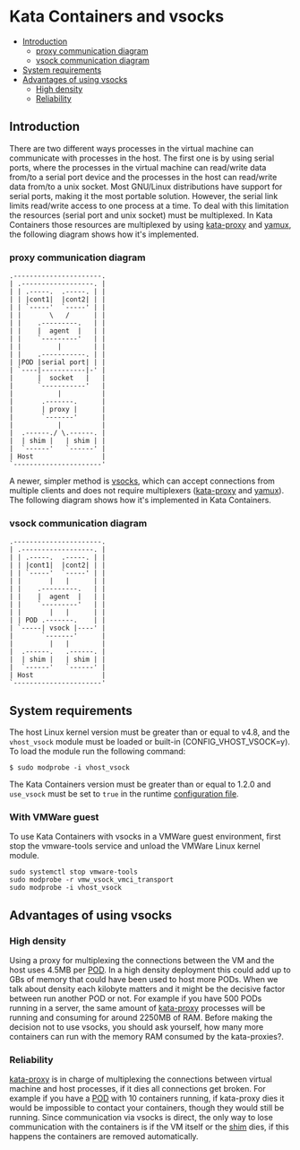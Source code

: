 # Kata Containers and vsocks

- [Introduction](#introduction)
    - [proxy communication diagram](#proxy-communication-diagram)
    - [vsock communication diagram](#vsock-communication-diagram)
- [System requirements](#system-requirements)
- [Advantages of using vsocks](#advantages-of-using-vsocks)
    - [High density](#high-density)
    - [Reliability](#reliability)

## Introduction

There are two different ways processes in the virtual machine can communicate
with processes in the host. The first one is by using serial ports, where the
processes in the virtual machine can read/write data from/to a serial port
device and the processes in the host can read/write data from/to a unix socket.
Most GNU/Linux distributions have support for serial ports, making it the most
portable solution. However, the serial link limits read/write access to one
process at a time. To deal with this limitation the resources (serial port and
unix socket) must be multiplexed. In Kata Containers those resources are
multiplexed by using [kata-proxy][2] and [yamux][3], the following diagram shows
how it's implemented.


### proxy communication diagram

```
.----------------------.
| .------------------. |
| | .-----.  .-----. | |
| | |cont1|  |cont2| | |
| | `-----'  `-----' | |
| |       \   /      | |
| |    .---------.   | |
| |    |  agent  |   | |
| |    `---------'   | |
| |         |        | |
| |    .-----------. | |
| |POD |serial port| | |
| `----|-----------|-' |
|      |  socket   |   |
|      `-----------'   |
|           |          |
|       .-------.      |
|       | proxy |      |
|       `-------'      |
|           |          |
|  .------./ \.------. |
|  | shim |   | shim | |
|  `------'   `------' |
| Host                 |
`----------------------'
```

A newer, simpler method is [vsocks][4], which can accept connections from
multiple clients and does not require multiplexers ([kata-proxy][2] and
[yamux][3]). The following diagram shows how it's implemented in Kata Containers.


### vsock communication diagram

```
.----------------------.
| .------------------. |
| | .-----.  .-----. | |
| | |cont1|  |cont2| | |
| | `-----'  `-----' | |
| |       |   |      | |
| |    .---------.   | |
| |    |  agent  |   | |
| |    `---------'   | |
| |       |   |      | |
| | POD .-------.    | |
| `-----| vsock |----' |
|       `-------'      |
|         |   |        |
|  .------.   .------. |
|  | shim |   | shim | |
|  `------'   `------' |
| Host                 |
`----------------------'
```

## System requirements

The host Linux kernel version must be greater than or equal to v4.8, and the
`vhost_vsock` module must be loaded or built-in (CONFIG_VHOST_VSOCK=y). To
load the module run the following command:

```
$ sudo modprobe -i vhost_vsock
```

The Kata Containers version must be greater than or equal to 1.2.0 and `use_vsock`
must be set to `true` in the runtime [configuration file][1].

### With VMWare guest
To use Kata Containers with vsocks in a VMWare guest environment, first stop the vmware-tools service and unload the VMWare Linux kernel module.
```
sudo systemctl stop vmware-tools
sudo modprobe -r vmw_vsock_vmci_transport
sudo modprobe -i vhost_vsock
```

## Advantages of using vsocks

### High density

Using a proxy for multiplexing the connections between the VM and the host uses
4.5MB per [POD][5]. In a high density deployment this could add up to GBs of
memory that could have been used to host more PODs. When we talk about density
each kilobyte matters and it might be the decisive factor between run another
POD or not. For example if you have 500 PODs running in a server, the same
amount of [kata-proxy][2] processes will be running and consuming for around
2250MB of RAM. Before making the decision not to use vsocks, you should ask
yourself, how many more containers can run with the memory RAM consumed by the
kata-proxies?.

### Reliability

[kata-proxy][2] is in charge of multiplexing the connections between virtual
machine and host processes, if it dies all connections get broken. For example
if you have a [POD][5] with 10 containers running, if kata-proxy dies it would
be impossible to contact your containers, though they would still be running.
Since communication via vsocks is direct, the only way to lose communication
with the containers is if the VM itself or the [shim][6] dies, if this happens
the containers are removed automatically.

[1]: https://github.com/kata-containers/runtime#configuration
[2]: https://github.com/kata-containers/proxy
[3]: https://github.com/hashicorp/yamux
[4]: https://wiki.qemu.org/Features/VirtioVsock
[5]: https://github.com/kata-containers/documentation/blob/master/constraints/cpu.md#virtual-cpus-and-kubernetes-pods
[6]: https://github.com/kata-containers/shim
